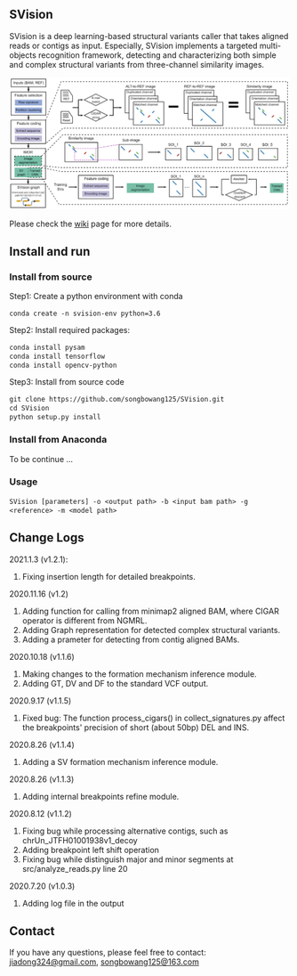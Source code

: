 ## SVision

SVision is a deep learning-based structural variants caller that takes aligned reads or contigs as input. Especially, SVision implements a targeted multi-objects recognition framework, detecting and characterizing both simple and complex structural variants from three-channel similarity images.

<img src="https://github.com/xjtu-omics/SVision/blob/master/supports/workflow.png" alt="SVision workflow" align=center/>


Please check the [wiki](https://github.com/xjtu-omics/SVision/wiki) page for more details. 


## Install and run

### Install from source
Step1: Create a python environment with conda

```
conda create -n svision-env python=3.6
```

Step2: Install required packages:

```
conda install pysam
conda install tensorflow
conda install opencv-python
```
Step3: Install from source code

```
git clone https://github.com/songbowang125/SVision.git
cd SVision
python setup.py install
```

### Install from Anaconda

To be continue ...


### Usage

```
SVision [parameters] -o <output path> -b <input bam path> -g <reference> -m <model path>
```


## Change Logs

2021.1.3 (v1.2.1):

1. Fixing insertion length for detailed breakpoints.

2020.11.16 (v1.2)

1. Adding function for calling from minimap2 aligned BAM, where CIGAR operator is different from NGMRL.
2. Adding Graph representation for detected complex structural variants.
3. Adding a prameter for detecting from contig aligned BAMs.

2020.10.18 (v1.1.6)

1. Making changes to the formation mechanism inference module.
2. Adding GT, DV and DF to the standard VCF output.

2020.9.17 (v1.1.5)

1. Fixed bug: The function process_cigars() in collect_signatures.py affect the breakpoints' precision of short (about 50bp) DEL and INS.

2020.8.26 (v1.1.4)

1. Adding a SV formation mechanism inference module.

2020.8.26 (v1.1.3)

1. Adding internal breakpoints refine module.

2020.8.12 (v1.1.2)

1. Fixing bug while processing alternative contigs, such as chrUn_JTFH01001938v1_decoy
2. Adding breakpoint left shift operation
3. Fixing bug while distinguish major and minor segments at src/analyze_reads.py line 20

2020.7.20 (v1.0.3)

1. Adding log file in the output

## Contact
If you have any questions, please feel free to contact: jiadong324@gmail.com, songbowang125@163.com
